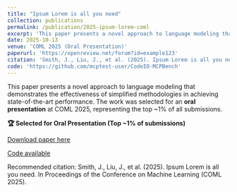 ```yaml
---
title: "Ipsum Lorem is all you need"
collection: publications
permalink: /publication/2025-ipsum-lorem-coml
excerpt: 'This paper presents a novel approach to language modeling that demonstrates the effectiveness of simplified methodologies in achieving state-of-the-art performance.'
date: 2025-10-13
venue: 'COML 2025 (Oral Presentation)'
paperurl: 'https://openreview.net/forum?id=example123'
citation: 'Smith, J., Liu, J., et al. (2025). Ipsum Lorem is all you need. In Proceedings of the Conference on Machine Learning (COML 2025).'
code: 'https://github.com/mcptest-user/CodeIO-MCPBench'
---
```

This paper presents a novel approach to language modeling that demonstrates the effectiveness of simplified methodologies in achieving state-of-the-art performance. The work was selected for an **oral presentation** at COML 2025, representing the top ~1% of all submissions.

**🏆 Selected for Oral Presentation (Top ~1% of submissions)**

[Download paper here](https://openreview.net/forum?id=example123)

[Code available](https://github.com/mcptest-user/CodeIO-MCPBench)

Recommended citation: Smith, J., Liu, J., et al. (2025). Ipsum Lorem is all you need. In Proceedings of the Conference on Machine Learning (COML 2025).